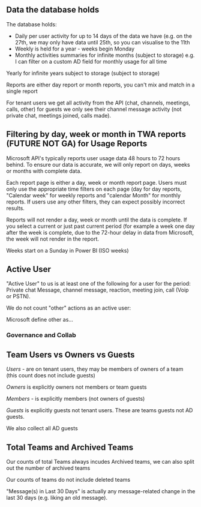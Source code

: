 
## Data the database holds
The database holds:
- Daily per user activity for up to 14 days of the data we have (e.g. on the 27th, we may only have data until 25th, so you can visualise to the 11th
- Weekly is held for a year - weeks begin Monday
- Monthly activities summaries for infinite months (subject to storage) 
e.g. I can filter on a custom AD field for monthly usage for all time

Yearly for infinite years subject to storage (subject to storage)

Reports are either day report or month reports, you can't mix and match in a single report

For tenant users we get all activity from the API (chat, channels, meetings, calls, other) for guests we only see their channel message activity (not private chat, meetings joined, calls made).

## Filtering by day, week or month in TWA reports (FUTURE NOT GA) for Usage Reports

Microsoft API's typically reports user usage data 48 hours to 72 hours behind. To ensure our data is accurate, we will only report on days, weeks or months with complete data.

Each report page is either a day, week or month report page. Users must only use the appropriate time filters on each page (day for day reports, "Calendar week" for weekly reports and "calendar Month" for monthly reports. If users use any other filters, they can expect possibly incorrect results.

Reports will not render a day, week or month until the data is complete. If you select a current or just past current period (for example a week one day after the week is complete, due to the 72-hour delay in data from Microsoft, the week will not render in the report.

Weeks start on a Sunday in Power BI  (ISO weeks)



## Active User

"Active User" to us is at least one of the following for a user for the period: Private chat Message, channel message, reaction, meeting join, call (Voip or PSTN). 

We do not count "other" actions as an active user: 

Microsoft define other as...


### Governance and Collab

## Team Users vs Owners vs Guests

*Users* - are on tenant users, they may be members of owners of a team (this count does not include guests)

*Owners* is explicitly owners not members or team guests

*Members* - is explicitly members (not owners of guests)

*Guests* is explicitly guests not tenant users. These are teams guests not AD guests.

We also collect all AD guests

## Total Teams and Archived Teams

Our counts of total Teams always incudes Archived teams, we can also split out the number of archived teams

Our counts of teams do not include deleted teams

"Message(s) in Last 30 Days" is actually any message-related change in the last 30 days (e.g. liking an old message).
